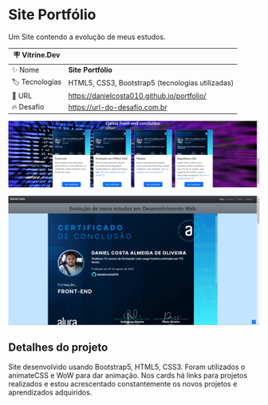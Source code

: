 # Site Portfólio

Um Site contendo a evolução de meus estudos.

| :placard: Vitrine.Dev |     |
| -------------  | --- |
| :sparkles: Nome        | **Site Portfólio**
| :label: Tecnologias | HTML5, CSS3, Bootstrap5 (tecnologias utilizadas)
| :rocket: URL         | https://danielcosta010.github.io/portfolio/
| :fire: Desafio     | https://url-do-desafio.com.br

<!-- Inserir imagem com a #vitrinedev ao final do link -->

<img src="https://github.com/danielcosta010/portfolio/blob/master/assets/img/bannerSite.png#vitrinedev" alt="Banner do Site">

<a href="https://danielcosta010.github.io/portfolio/" target="_blank"><img src="https://github.com/danielcosta010/portfolio/blob/master/assets/img/FotoCapaSite.png#vitrinedev" alt="Foto capa do site" width="1000"></a>

## Detalhes do projeto

Site desenvolvido usando Bootstrap5, HTML5, CSS3. Foram utilizados o animateCSS e WoW para dar animação. Nos cards há links para projetos realizados e estou acrescentado constantemente os novos projetos e aprendizados adquiridos.
